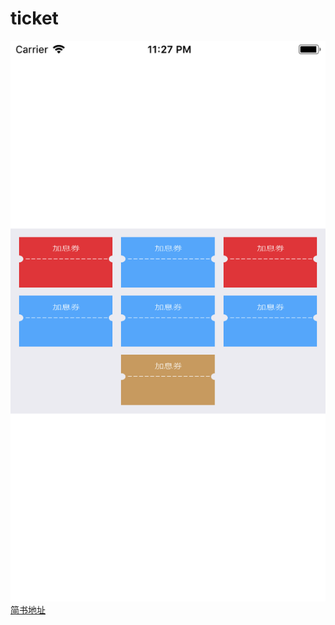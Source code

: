 # ticket
![效果图](https://github.com/suqinglin113x/ticket/raw/master/screenshots/1.png)
[简书地址](https://www.jianshu.com/p/34a2bbf9c3fc)
